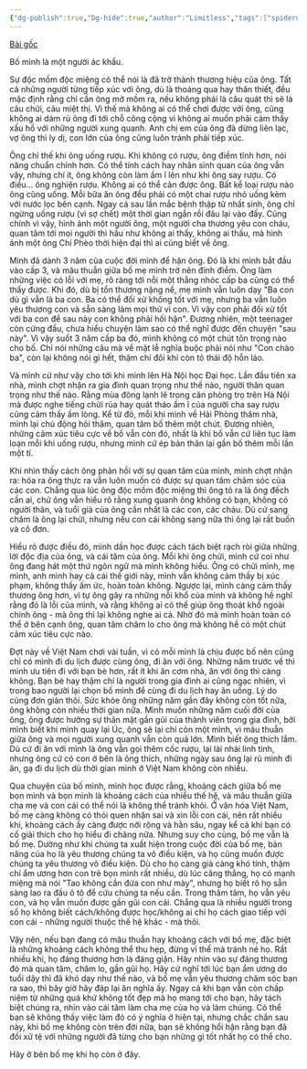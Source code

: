 ```yaml
---
{"dg-publish":true,"Dg-hide":true,"author":"Limitless","tags":["spiderum","articles","Limitless","life","relationship",null],"permalink":"/2-reading/articals/spiderum/chung-ta-con-thay-bo-me-duoc-bao-lau/","dgPassFrontmatter":true}
---
```



[Bài gốc](https://spiderum.com/bai-dang/Chung-Ta-Con-Thay-Bo-Me-Duoc-Bao-Lau-k47Nys7J7OuZ)

Bố mình là một người ác khẩu.

Sự độc mồm độc miệng có thể nói là đã trở thành thương hiệu của ông. Tất cả những người từng tiếp xúc với ông, dù là thoáng qua hay thân thiết, đều mặc định rằng chỉ cần ông mở mồm ra, nếu không phải là câu quát thì sẽ là câu chửi, câu miệt thị. Vì thế mà không ai có thể chơi được với ông, cũng không ai dám rủ ông đi tới chỗ công cộng vì không ai muốn phải cảm thấy xấu hổ với những người xung quanh. Anh chị em của ông đã dừng liên lạc, vợ ông thì ly dị, con lớn của ông cũng luôn tránh phải tiếp xúc.

Ông chỉ thế khi ông uống rượu. Khi không có rượu, ông điềm tĩnh hơn, nói năng chuẩn chỉnh hơn. Có thể tính cách hay nhân sinh quan của ông vẫn vậy, nhưng chí ít, ông không còn làm ầm ĩ lên như khi ông say rượu. Có điều... ông nghiện rượu. Không ai có thể cản được ông. Bất kể loại rượu nào ông cũng uống. Mỗi bữa ăn ông đều phải có một chai rượu nhỏ uống kèm với nước lọc bên cạnh. Ngay cả sau lần mắc bệnh thập tử nhất sinh, ông chỉ ngừng uống rượu (vì sợ chết) một thời gian ngắn rồi đâu lại vào đấy. Cũng chính vì vậy, hình ảnh một người ông, một người cha thương yêu con cháu, quan tâm tới mọi người thì hầu như không ai thấy, không ai thấu, mà hình ảnh một ông Chí Phèo thời hiện đại thì ai cũng biết về ông.

Mình đã dành 3 năm của cuộc đời mình để hận ông. Đó là khi mình bắt đầu vào cấp 3, và mâu thuẫn giữa bố mẹ mình trở nên đỉnh điểm. Ông làm những việc có lỗi với mẹ, rõ ràng tới nỗi một thằng nhóc cấp ba cũng có thể thấy được. Khi đó, dù bị tổn thương nặng nề, mẹ mình vẫn luôn dạy "Ba con dù gì vẫn là ba con. Ba có thể đối xử không tốt với mẹ, nhưng ba vẫn luôn yêu thương con và sẵn sàng làm mọi thứ vì con. Vì vậy con phải đối xử tốt với ba con để sau này con không phải hối hận". Đương nhiên, một teenager còn cứng đầu, chưa hiểu chuyện làm sao có thể nghĩ được đến chuyện "sau này". Vì vậy suốt 3 năm cấp ba đó, mình không có một chút tôn trọng nào cho bố. Chỉ nói những câu mà về mặt lễ nghĩa buộc phải nói như "Con chào ba", còn lại không nói gì hết, thậm chí đôi khi còn tỏ thái độ hỗn láo.

Và mình cứ như vậy cho tới khi mình lên Hà Nội học Đại học. Lần đầu tiên xa nhà, mình chợt nhận ra gia đình quan trọng như thế nào, người thân quan trọng như thế nào. Rằng mùa đông lạnh lẽ trong căn phòng trọ trên Hà Nội mà được nghe tiếng chửi rủa hay quát tháo ầm ĩ của người cha say rượu cũng cảm thấy ấm lòng. Kể từ đó, mỗi khi mình về Hải Phòng thăm nhà, mình lại chủ động hỏi thăm, quan tâm bố thêm một chút. Đương nhiên, những cảm xúc tiêu cực về bố vẫn còn đó, nhất là khi bố vẫn cứ liên tục làm loạn mỗi khi uống rượu, nhưng mình cứ ép bản thân lại gần bố thêm mỗi lần một tí.

Khi nhìn thấy cách ông phản hồi với sự quan tâm của mình, mình chợt nhận ra: hóa ra ông thực ra vẫn luôn muốn có được sự quan tâm chăm sóc của các con. Chẳng qua lúc ông độc mồm độc miệng thì ông tỏ ra là ông đếch cần ai, chứ ông vẫn hiểu rõ rằng xung quanh ông không có bạn, không có người thân, và tuổi già của ông cần nhất là các con, các cháu. Dù cứ sang chăm là ông lại chửi, nhưng nếu con cái không sang nữa thì ông lại rất buồn và cô đơn.

Hiểu rõ được điều đó, mình dần học được cách tách biệt rạch ròi giữa những lời độc địa của ông, và cái tâm của ông. Mỗi khi ông chửi, mình cứ coi như ông đang hát một thứ ngôn ngữ mà mình không hiểu. Ông có chửi mình, mẹ mình, anh mình hay cả cái thế giới này, mình vẫn không cảm thấy bị xúc phạm, không thấy ấm ức, hoàn toàn không. Ngược lại, mình càng cảm thấy thương ông hơn, vì tự ông gây ra những nỗi khổ của mình và không hề nghĩ rằng đó là lỗi của mình, và rằng không ai có thể giúp ông thoát khổ ngoài chính ông - mà ông thì lại không nghe ai cả. Nhờ đó mà mình hoàn toàn có thể ở bên cạnh ông, quan tâm chăm lo cho ông mà không hề có một chút cảm xúc tiêu cực nào.

Đợt này về Việt Nam chơi vài tuần, vì có mỗi mình là chịu được bố nên cũng chỉ có mình đi du lịch được cùng ông, đi ăn với ông. Những năm trước về thì mình ưu tiên đi với bạn bè hơn, rất ít khi ăn cơm nhà, ăn với ông thì càng không. Bạn bè hay thậm chí là người trong gia đình ai cũng ngạc nhiên, vì trong bao người lại chọn bố mình để cùng đi du lịch hay ăn uống. Lý do cũng đơn giản thôi. Sức khỏe ông những năm gần đây không còn tốt nữa, ông không còn nhiều thời gian nữa. Mình muốn những năm cuối đời của ông, ông được hưởng sự thân mật gần gũi của thành viên trong gia đình, bởi mình biết khi mình quay lại Úc, ông sẽ lại chỉ còn một mình, vì mâu thuẫn giữa ông và mọi người xung quanh vẫn còn quá lớn. Mình biết ông thích lắm. Dù cứ đi ăn với mình là ông vẫn gọi thêm cốc rượu, lại lải nhải linh tinh, nhưng ông cứ có con ở bên là ông thích, những ngày sau ông lại rủ mình đi ăn, gạ đi du lịch dù thời gian mình ở Việt Nam không còn nhiều.

Qua chuyện của bố mình, mình học được rằng, khoảng cách giữa bố mẹ bọn mình và bọn mình là khoảng cách của nhiều thế hệ, và mâu thuẫn giữa cha mẹ và con cái có thể nói là không thể tránh khỏi. Ở văn hóa Việt Nam, bố mẹ càng không có thói quen nhận sai và xin lỗi con cái, nên rất nhiều khi, khoảng cách ấy càng được nới rộng và hằn sâu, ngay kể cả khi bạn có cố giải thích cho họ hiểu đi chăng nữa. Nhưng suy cho cùng, bố mẹ vẫn là bố mẹ. Dường như khi chúng ta xuất hiện trong cuộc đời của bố mẹ, bản năng của họ là yêu thương chúng ta vô điều kiện, và họ cũng muốn được chúng ta yêu thương vô điều kiện. Dù cho họ càng già càng khó tính, thậm chí ẩm ương hơn con trẻ bọn mình rất nhiều, dù lúc căng thẳng, họ có mạnh miệng mà nói "Tao không cần đứa con như mày", nhưng họ biết rõ họ sẵn sàng lao ra đầu ô tô để cứu chúng ta nếu cần. Trong thâm tâm, họ vẫn yêu con, và họ vẫn muốn được gần gũi con cái. Chẳng qua là nhiều người trong số họ không biết cách/không được học/không ai chỉ họ cách giao tiếp với con cái - những người thuộc thế hệ khác - mà thôi.

Vậy nên, nếu bạn đang có mâu thuẫn hay khoảng cách với bố mẹ, đặc biệt là những khoảng cách không thể thu hẹp, đừng vì thế mà tránh né họ. Rất nhiều khi, họ đáng thương hơn là đáng giận. Hãy nhìn vào sự đáng thương đó mà quan tâm, chăm lo, gần gũi họ. Hãy cứ nghĩ tới lúc bạn ẩm ương do tuổi dậy thì đã khó dạy như thế nào, và bố mẹ vẫn yêu thương chăm sóc bạn ra sao, thì bây giờ hãy đáp lại ân nghĩa ấy. Ngay cả khi bạn vẫn còn chấp niệm từ những quá khứ không tốt đẹp mà họ mang tới cho bạn, hãy tách biệt chúng ra, nhìn vào cái tâm làm cha mẹ của họ và làm chúng. Có thể bạn sẽ không thấy việc làm đó có ý nghĩa ở hiện tại, nhưng chắc chắn sau này, khi bố mẹ không còn trên đời nữa, bạn sẽ không hối hận rằng bạn đã đối xử tệ với những người đã từng cho bạn những gì tốt nhất họ có thể cho.

Hãy ở bên bố mẹ khi họ còn ở đây.